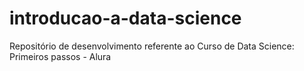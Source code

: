 # introducao-a-data-science
Repositório de desenvolvimento referente ao Curso de Data Science: Primeiros passos - Alura
